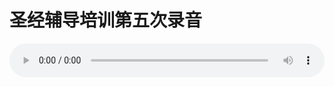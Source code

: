 # 圣经辅导培训第五次录音

<audio style="width: 100%;" preload="false" controls controlslist="nodownload"><source src="//file.simai.life/audio/mp3/old/12235.mp3" type="audio/mpeg">Your browser does not support the audio element.</audio>


